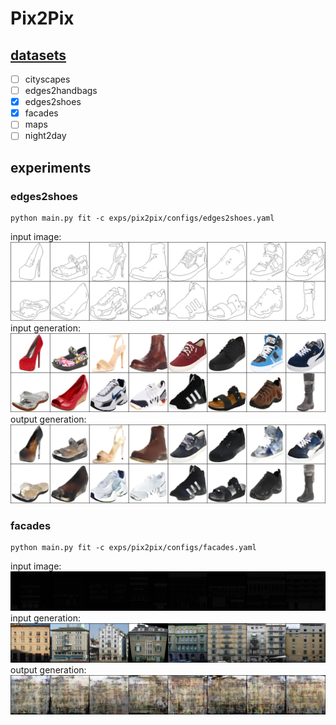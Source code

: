 # Pix2Pix
## [datasets](https://efrosgans.eecs.berkeley.edu/pix2pix/datasets/)
- [ ] cityscapes
- [ ] edges2handbags 
- [x] edges2shoes 
- [x] facades
- [ ] maps 
- [ ] night2day	 
## experiments
### edges2shoes
```shell
python main.py fit -c exps/pix2pix/configs/edges2shoes.yaml
```
input image:
![alt text](images/edges2shoes/input_image.png)
input generation:
![alt text](images/edges2shoes/input_generation.png)
output generation:
![alt text](images/edges2shoes/output_generation.png)
### facades
```shell
python main.py fit -c exps/pix2pix/configs/facades.yaml
```
input image:
![alt text](images/facades/input_image.png)
input generation:
![alt text](images/facades/input_generation.png)
output generation:
![alt text](images/facades/output_generation.png)

